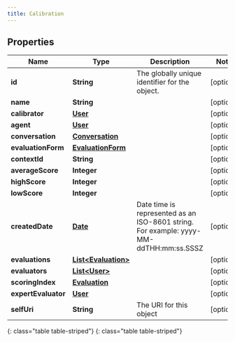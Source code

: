 ```yaml
---
title: Calibration
---
```


## Properties

| Name | Type | Description | Notes |
| ------------ | ------------- | ------------- | ------------- |
| **id** | **String** | The globally unique identifier for the object. |  [optional] |
| **name** | **String** |  |  [optional] |
| **calibrator** | [**User**](User.html) |  |  [optional] |
| **agent** | [**User**](User.html) |  |  [optional] |
| **conversation** | [**Conversation**](Conversation.html) |  |  [optional] |
| **evaluationForm** | [**EvaluationForm**](EvaluationForm.html) |  |  [optional] |
| **contextId** | **String** |  |  [optional] |
| **averageScore** | **Integer** |  |  [optional] |
| **highScore** | **Integer** |  |  [optional] |
| **lowScore** | **Integer** |  |  [optional] |
| **createdDate** | [**Date**](Date.html) | Date time is represented as an ISO-8601 string. For example: yyyy-MM-ddTHH:mm:ss.SSSZ |  [optional] |
| **evaluations** | [**List&lt;Evaluation&gt;**](Evaluation.html) |  |  [optional] |
| **evaluators** | [**List&lt;User&gt;**](User.html) |  |  [optional] |
| **scoringIndex** | [**Evaluation**](Evaluation.html) |  |  [optional] |
| **expertEvaluator** | [**User**](User.html) |  |  [optional] |
| **selfUri** | **String** | The URI for this object |  [optional] |
{: class="table table-striped"}
{: class="table table-striped"}


